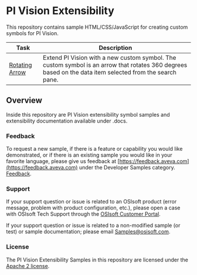 # PI Vision Extensibility

This repository contains sample HTML/CSS/JavaScript for creating custom symbols for PI Vision.

| Task                                                                                          | Description                                                                                                                                             |
| --------------------------------------------------------------------------------------------- | ------------------------------------------------------------------------------------------------------------------------------------------------------- |
| [Rotating Arrow](https://github.com/osisoft/sample-pi_vision_extensibility-rotating_arrow-js) | Extend PI Vision with a new custom symbol. The custom symbol is an arrow that rotates 360 degrees based on the data item selected from the search pane. |

## Overview

Inside this repository are PI Vision extensibility symbol samples and extensibility documentation available under .docs.

### Feedback

To request a new sample, if there is a feature or capability you would like demonstrated, or if there is an existing sample you would like in your favorite language, please give us feedback at [https://feedback.aveva.com](https://feedback.aveva.com) under the Developer Samples category. [Feedback](https://datahub.feedback.aveva.com/ideas/search?category=7135134109509567625&query=sample).

### Support

If your support question or issue is related to an OSIsoft product (error message, problem with product configuration, etc.), please open a case with OSIsoft Tech Support through the [OSIsoft Customer Portal](https://my.osisoft.com/).

If your support question or issue is related to a non-modified sample (or test) or sample documentation; please email [Samples@osisoft.com](mailto:Samples@osisoft.com).

### License

The PI Vision Extensibility Samples in this repository are licensed under the [Apache 2 license](https://github.com/osisoft/OSI-Samples/blob/main/LICENSE.md).

